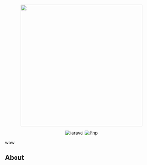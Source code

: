 <p align="center"><a href="https://laravel.com" target="_blank"><img src="https://raw.githubusercontent.com/laravel/art/master/logo-lockup/5%20SVG/2%20CMYK/1%20Full%20Color/laravel-logolockup-cmyk-red.svg" width="400"></a></p>

<p align="center">
<a href="https://travis-ci.org/laravel/framework"><img src="https://img.shields.io/static/v1?label=laravel&message=v8.83.27&color=greem" alt="laravel"></a>
<a href="https://travis-ci.org/laravel/framework"><img src="https://img.shields.io/static/v1?label=php&message=v7.4^&color=blue" alt="Php"></a>
</p>
wow

## About
